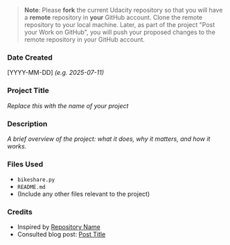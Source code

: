 > **Note**: Please **fork** the current Udacity repository so that you will have a **remote** repository in **your** GitHub account. Clone the remote repository to your local machine. Later, as part of the project "Post your Work on GitHub", you will push your proposed changes to the remote repository in your GitHub account.

### Date Created
[YYYY-MM-DD] *(e.g. 2025-07-11)*

### Project Title
*Replace this with the name of your project*

### Description
*A brief overview of the project: what it does, why it matters, and how it works.*

### Files Used
- `bikeshare.py`
- `README.md`
- (Include any other files relevant to the project)

### Credits
- Inspired by [Repository Name](https://github.com/username/repo)
- Consulted blog post: [Post Title](https://blog.example.com)  


